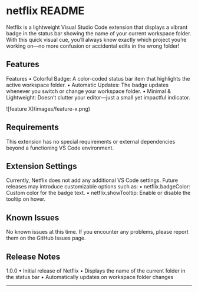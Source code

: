 # netflix README

Netflix is a lightweight Visual Studio Code extension that displays a vibrant badge in the status bar showing the name of your current workspace folder. With this quick visual cue, you’ll always know exactly which project you’re working on—no more confusion or accidental edits in the wrong folder!

## Features

Features
	•	Colorful Badge: A color-coded status bar item that highlights the active workspace folder.
	•	Automatic Updates: The badge updates whenever you switch or change your workspace folder.
	•	Minimal & Lightweight: Doesn’t clutter your editor—just a small yet impactful indicator.

\!\[feature X\]\(images/feature-x.png\)

## Requirements

This extension has no special requirements or external dependencies beyond a functioning VS Code environment.

## Extension Settings

Currently, Netflix does not add any additional VS Code settings. Future releases may introduce customizable options such as:
	•	netflix.badgeColor: Custom color for the badge text.
	•	netflix.showTooltip: Enable or disable the tooltip on hover.

## Known Issues

No known issues at this time. If you encounter any problems, please report them on the GitHub Issues page.

## Release Notes

1.0.0
	•	Initial release of Netflix
	•	Displays the name of the current folder in the status bar
	•	Automatically updates on workspace folder changes

---

